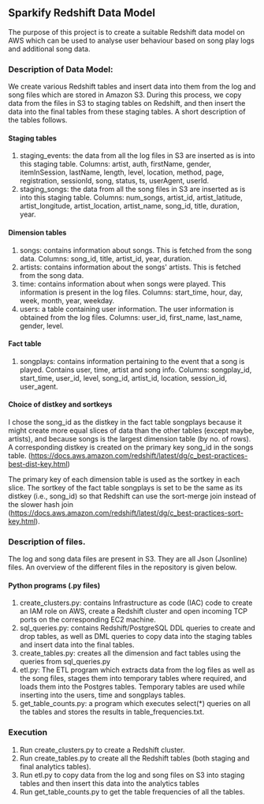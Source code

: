 ## Sparkify Redshift Data Model

The purpose of this project is to create a suitable Redshift data model on AWS which can be used to analyse user behaviour based on song play logs and additional song data. 

### Description of Data Model:
We create various Redshift tables and insert data into them from the log and song files which are stored in Amazon S3. During this process, we copy data from the files in S3 to staging tables on Redshift, and then insert the data into the final tables from these staging tables. A short description of the tables follows.

#### Staging tables
1. staging_events: the data from all the log files in S3 are inserted as is into this staging table. Columns: artist, auth, firstName, gender, itemInSession, lastName, length, level, location, method,  page, registration, sessionId, song, status, ts, userAgent, userId.
2. staging_songs: the data from all the song files in S3 are inserted as is into this staging table. Columns: num_songs, artist_id, artist_latitude, artist_longitude, artist_location, artist_name, song_id, title, duration, year.

#### Dimension tables
1. songs: contains information about songs. This is fetched from the song data. Columns: song_id, title, artist_id, year, duration.
2. artists: contains information about the songs' artists. This is fetched from the song data.
3. time: contains information about when songs were played. This information is present in the log files. Columns: start_time, hour, day, week, month, year, weekday.
4. users: a table containing user information. The user information is obtained from the log files. Columns: user_id, first_name, last_name, gender, level.

#### Fact table
1. songplays: contains information pertaining to the event that a song is played. Contains user, time, artist and song info. Columns: songplay_id, start_time, user_id, level, song_id, artist_id, location, session_id, user_agent.

#### Choice of distkey and sortkeys

I chose the song_id as the distkey in the fact table songplays because it might create more equal slices of data than the other tables (except maybe, artists), and because songs is the largest dimension table (by no. of rows). A corresponding distkey is created on the primary key song_id in the songs table. (https://docs.aws.amazon.com/redshift/latest/dg/c_best-practices-best-dist-key.html)

The primary key of each dimension table is used as the sortkey in each slice. The sortkey of the fact table songplays is set to be the same as its distkey (i.e., song_id) so that Redshift can use the sort-merge join instead of the slower hash join (https://docs.aws.amazon.com/redshift/latest/dg/c_best-practices-sort-key.html). 

### Description of files.
The log and song data files are present in S3. They are all Json (Jsonline) files. An overview of the different files in the repository is given below. 

#### Python programs (.py files)
1. create_clusters.py: contains Infrastructure as code (IAC) code to create an IAM role on AWS, create a Redshift cluster and open incoming TCP ports on the corresponding EC2 machine.
2. sql_queries.py: contains Redshift/PostgreSQL DDL queries to create and drop tables, as well as DML queries to copy data into the staging tables and insert data into the final tables. 
3. create_tables.py: creates all the dimension and fact tables using the queries from sql_queries.py
4. etl.py: The ETL program which extracts data from the log files as well as the song files, stages them into temporary tables where required, and loads them into the Postgres tables. Temporary tables are used while inserting into the users, time and songplays tables.
5. get_table_counts.py: a program which executes select(*) queries on all the tables and stores the results in table_frequencies.txt.

### Execution
1. Run create_clusters.py to create a Redshift cluster.
1. Run create_tables.py to create all the Redshift tables (both staging and final analytics tables).
2. Run etl.py to copy data from the log and song files on S3 into staging tables and then insert this data into the analytics tables 
3. Run get_table_counts.py to get the table frequencies of all the tables.